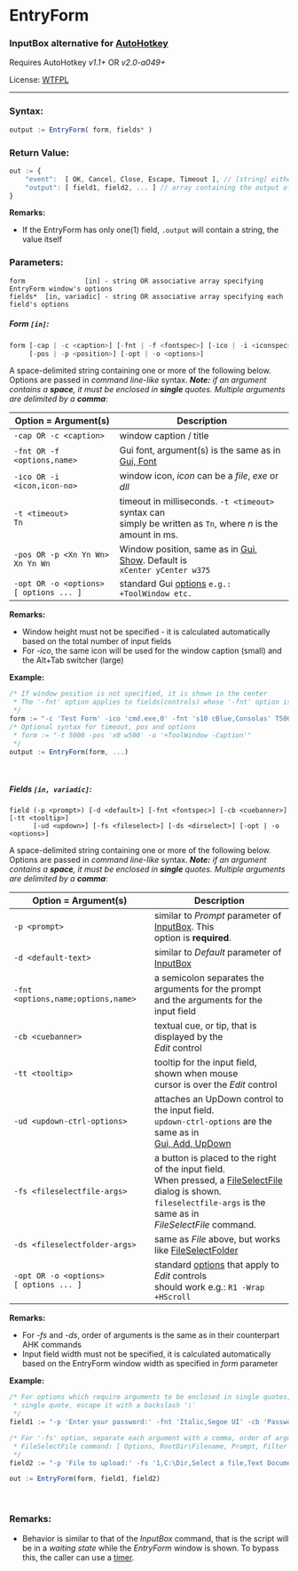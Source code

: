 # EntryForm
### InputBox alternative for [AutoHotkey](http://www.ahkscript.org/)

Requires AutoHotkey _v1.1+_ OR _v2.0-a049+_

License: [WTFPL](http://wtfpl.net/)

- - -

### Syntax:
```javascript
output := EntryForm( form, fields* )
```

### Return Value:
```javascript
out := {
    "event":  [ OK, Cancel, Close, Escape, Timeout ], // [string] either of these
    "output": [ field1, field2, ... ] // array containing the output of each input field
}
```

**Remarks:**

  * If the EntryForm has only one(1) field, ``.output`` will contain a string, the value itself


### Parameters:

```
form               [in] - string OR associative array specifying EntryForm window's options
fields*  [in, variadic] - string OR associative array specifying each field's options
```


##### Form ``[in]``:

```javascript
form [-cap | -c <caption>] [-fnt | -f <fontspec>] [-ico | -i <iconspec>] [-t <timeout>]
     [-pos | -p <position>] [-opt | -o <options>]
```

A space-delimited string containing one or more of the following below. Options are passed in _command line-like_ syntax. _**Note:** if an argument contains a **space**, it must be enclosed in **single** quotes. Multiple arguments are delimited by a **comma**_:

Option = Argument(s) |  Description
----------------|------------
``-cap OR -c <caption>`` | window caption / title
``-fnt OR -f <options,name>`` | Gui font, argument(s) is the same as in [Gui, Font](http://ahkscript.org/docs/commands/Gui.htm#Font)
``-ico OR -i <icon,icon-no>`` | window icon, *icon* can be a _file_, _exe_ or _dll_
``-t <timeout>``<br>``Tn`` | timeout in milliseconds. ``-t <timeout>`` syntax can<br> simply be written as ``Tn``, where *n* is the amount in ms.
``-pos OR -p <Xn Yn Wn>``<br>``Xn Yn Wn`` |Window position, same as in [Gui, Show](http://ahkscript.org/docs/commands/Gui.htm#Show). Default is<br>``xCenter yCenter w375`` 
``-opt OR -o <options>``<br>``[ options ... ]`` | standard Gui [options](http://ahkscript.org/docs/commands/Gui.htm#Options) ``e.g.: +ToolWindow etc.``

**Remarks:**

 * Window height must not be specified - it is calculated automatically based on the total number of input fields
 * For _-ico_, the same icon will be used for the window caption (small) and the Alt+Tab switcher (large) 
 
**Example:**

```javascript
/* If window position is not specified, it is shown in the center
 * The '-fnt' option applies to fields(controls) whose '-fnt' option is not specified
 */
form := "-c 'Test Form' -ico 'cmd.exe,0' -fnt 's10 cBlue,Consolas' T5000 w500 +ToolWindow"
/* Optional syntax for timeout, pos and options
 * form := "-t 5000 -pos 'x0 w500' -o '+ToolWindow -Caption'"
 */
output := EntryForm(form, ...)
```
<br>

##### Fields ``[in, variadic]``:

```
field (-p <prompt>) [-d <default>] [-fnt <fontspec>] [-cb <cuebanner>] [-tt <tooltip>]
      [-ud <updown>] [-fs <fileselect>] [-ds <dirselect>] [-opt | -o <options>]
```

A space-delimited string containing one or more of the following below. Options are passed in _command line-like_ syntax. _**Note:** if an argument contains a **space**, it must be enclosed in **single** quotes. Multiple arguments are delimited by a **comma**_:

Option = Argument(s) | Description
----------------|------------
``-p <prompt>`` | similar to _Prompt_ parameter of [InputBox](http://ahkscript.org/docs/commands/InputBox.htm). This<br> option is **required**.
``-d <default-text>`` | similar to _Default_ parameter of [InputBox](http://ahkscript.org/docs/commands/InputBox.htm)
``-fnt <options,name;options,name>`` | a semicolon separates the arguments for the prompt<br>and the arguments for the input field
``-cb <cuebanner>`` | textual cue, or tip, that is displayed by the<br>_Edit_ control
``-tt <tooltip>`` | tooltip for the input field, shown when mouse<br>cursor is over the _Edit_ control
``-ud <updown-ctrl-options>`` | attaches an UpDown control to the input field.<br>``updown-ctrl-options`` are the same as in<br>[Gui, Add, UpDown](http://ahkscript.org/docs/commands/GuiControls.htm#UpDown)
``-fs <fileselectfile-args>`` | a button is placed to the right of the input field.<br>When pressed, a [FileSelectFile](http://ahkscript.org/docs/commands/FileSelectFile.htm) dialog is shown.<br>``fileselectfile-args`` is the same as in<br>_FileSelectFile_ command.
``-ds <fileselectfolder-args>`` | same as _File_ above, but works like [FileSelectFolder](http://ahkscript.org/docs/commands/FileSelectFolder.htm)
``-opt OR -o <options>``<br>``[ options ... ]`` | standard [options](http://ahkscript.org/docs/commands/GuiControls.htm#Edit_Options) that apply to _Edit_ controls<br>should work e.g.: ``R1 -Wrap +HScroll``

**Remarks:**

 * For _-fs_ and _-ds_, order of arguments is the same as in their counterpart AHK commands
 * Input field width must not be specified, it is calculated automatically based on the EntryForm window width as specified in _form_ parameter

**Example:**

```javascript
/* For options which require arguments to be enclosed in single quotes, to specify a literal
 * single quote, escape it with a backslash '\'
 */
field1 := "-p 'Enter your password:' -fnt 'Italic,Segoe UI' -cb 'Password here' R1 Password"

/* For '-fs' option, separate each argument with a comma, order of arguments is the same as
 * FileSelectFile command: [ Options, RootDir\Filename, Prompt, Filter ]
 */
field2 := "-p 'File to upload:' -fs '1,C:\Dir,Select a file,Text Document (*.txt; *.tex)'"

out := EntryForm(form, field1, field2)
```

<br>

### Remarks:

 * Behavior is similar to that of the _InputBox_ command, that is the script will  be in a _waiting state_ while the _EntryForm_ window is shown. To bypass this, the caller can  use a [timer](http://ahkscript.org/docs/commands/SetTimer.htm).